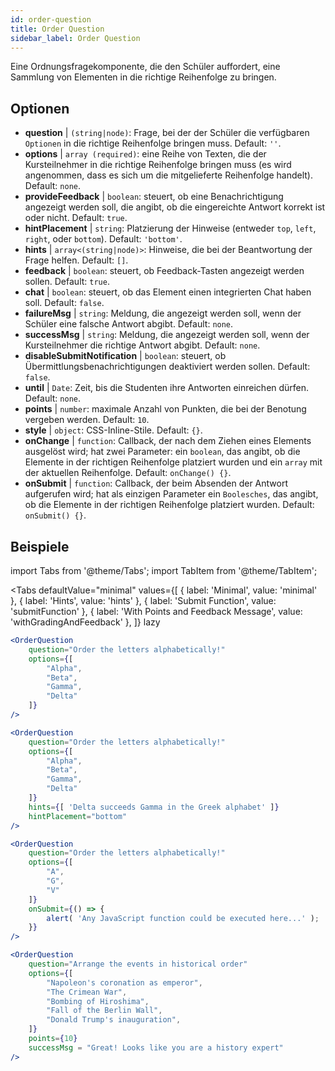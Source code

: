 ```yaml
---
id: order-question
title: Order Question
sidebar_label: Order Question
---
```


Eine Ordnungsfragekomponente, die den Schüler auffordert, eine Sammlung von Elementen in die richtige Reihenfolge zu bringen.

## Optionen

* __question__ | `(string|node)`: Frage, bei der der Schüler die verfügbaren `Optionen` in die richtige Reihenfolge bringen muss. Default: `''`.
* __options__ | `array (required)`: eine Reihe von Texten, die der Kursteilnehmer in die richtige Reihenfolge bringen muss (es wird angenommen, dass es sich um die mitgelieferte Reihenfolge handelt). Default: `none`.
* __provideFeedback__ | `boolean`: steuert, ob eine Benachrichtigung angezeigt werden soll, die angibt, ob die eingereichte Antwort korrekt ist oder nicht. Default: `true`.
* __hintPlacement__ | `string`: Platzierung der Hinweise (entweder `top`, `left`, `right`, oder `bottom`). Default: `'bottom'`.
* __hints__ | `array<(string|node)>`: Hinweise, die bei der Beantwortung der Frage helfen. Default: `[]`.
* __feedback__ | `boolean`: steuert, ob Feedback-Tasten angezeigt werden sollen. Default: `true`.
* __chat__ | `boolean`: steuert, ob das Element einen integrierten Chat haben soll. Default: `false`.
* __failureMsg__ | `string`: Meldung, die angezeigt werden soll, wenn der Schüler eine falsche Antwort abgibt. Default: `none`.
* __successMsg__ | `string`: Meldung, die angezeigt werden soll, wenn der Kursteilnehmer die richtige Antwort abgibt. Default: `none`.
* __disableSubmitNotification__ | `boolean`: steuert, ob Übermittlungsbenachrichtigungen deaktiviert werden sollen. Default: `false`.
* __until__ | `Date`: Zeit, bis die Studenten ihre Antworten einreichen dürfen. Default: `none`.
* __points__ | `number`: maximale Anzahl von Punkten, die bei der Benotung vergeben werden. Default: `10`.
* __style__ | `object`: CSS-Inline-Stile. Default: `{}`.
* __onChange__ | `function`: Callback, der nach dem Ziehen eines Elements ausgelöst wird; hat zwei Parameter: ein `boolean`, das angibt, ob die Elemente in der richtigen Reihenfolge platziert wurden und ein `array` mit der aktuellen Reihenfolge. Default: `onChange() {}`.
* __onSubmit__ | `function`: Callback, der beim Absenden der Antwort aufgerufen wird; hat als einzigen Parameter ein `Boolesches`, das angibt, ob die Elemente in der richtigen Reihenfolge platziert wurden. Default: `onSubmit() {}`.


## Beispiele

import Tabs from '@theme/Tabs';
import TabItem from '@theme/TabItem';

<Tabs
    defaultValue="minimal"
    values={[
        { label: 'Minimal', value: 'minimal' },
        { label: 'Hints', value: 'hints' },
        { label: 'Submit Function', value: 'submitFunction' },
        { label: 'With Points and Feedback Message', value: 'withGradingAndFeedback' },
    ]}
    lazy
>

<TabItem value="minimal">

```jsx live
<OrderQuestion
    question="Order the letters alphabetically!"
    options={[
        "Alpha",
        "Beta",
        "Gamma",
        "Delta"
    ]}
/>
```
</TabItem>

<TabItem value="hints">

```jsx live
<OrderQuestion
    question="Order the letters alphabetically!"
    options={[
        "Alpha",
        "Beta",
        "Gamma",
        "Delta"
    ]}
    hints={[ 'Delta succeeds Gamma in the Greek alphabet' ]}
    hintPlacement="bottom"
/>
```
</TabItem>

<TabItem value="submitFunction">

```jsx live
<OrderQuestion
    question="Order the letters alphabetically!"
    options={[
        "A",
        "G",
        "V"
    ]}
    onSubmit={() => {
        alert( 'Any JavaScript function could be executed here...' );
    }}
/>
```
</TabItem>

<TabItem value="withGradingAndFeedback">

```jsx live
<OrderQuestion
    question="Arrange the events in historical order"
    options={[
        "Napoleon's coronation as emperor",
        "The Crimean War",
        "Bombing of Hiroshima",
        "Fall of the Berlin Wall",
        "Donald Trump's inauguration",
    ]}
    points={10}
    successMsg = "Great! Looks like you are a history expert"
/>
```
</TabItem>

</Tabs>
